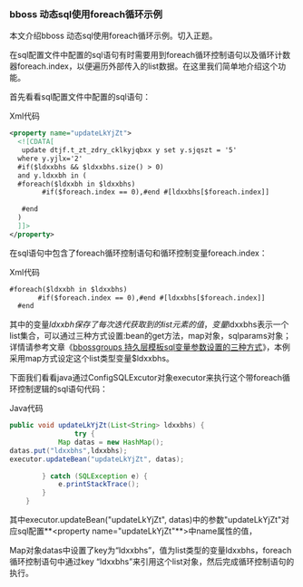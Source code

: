 ### bboss 动态sql使用foreach循环示例

本文介绍bboss 动态sql使用foreach循环示例。切入正题。

在sql配置文件中配置的sql语句有时需要用到foreach循环控制语句以及循环计数器foreach.index，以便遍历外部传入的list数据。在这里我们简单地介绍这个功能。

首先看看sql配置文件中配置的sql语句：

Xml代码

```xml
<property name="updateLkYjZt">  
  <![CDATA[ 
   update dtjf.t_zt_zdry_cklkyjqbxx y set y.sjqszt = '5' 
  where y.yjlx='2'  
  #if($ldxxbhs && $ldxxbhs.size() > 0) 
  and y.ldxxbh in ( 
  #foreach($ldxxbh in $ldxxbhs) 
        #if($foreach.index == 0),#end #[ldxxbhs[$foreach.index]] 
             
   #end       
  ) 
  ]]>  
</property>  
```

在sql语句中包含了foreach循环控制语句和循环控制变量foreach.index：

Xml代码

```xml
#foreach($ldxxbh in $ldxxbhs)  
       #if($foreach.index == 0),#end #[ldxxbhs[$foreach.index]]              
  #end     
```

其中的变量$ldxxbh 保存了每次迭代获取到的list元素的值，变量$ldxxbhs表示一个list集合，可以通过三种方式设置:bean的get方法，map对象，sqlparams对象；详情请参考文章《[bbossgroups 持久层模板sql变量参数设置的三种方式](http://yin-bp.iteye.com/blog/1173652)》，本例采用map方式设定这个list类型变量$ldxxbhs。
 

 

下面我们看看java通过ConfigSQLExcutor对象executor来执行这个带foreach循环控制逻辑的sql语句代码：

Java代码

```java
public void updateLkYjZt(List<String> ldxxbhs) {  
                try {  
            Map datas = new HashMap();  
datas.put("ldxxbhs",ldxxbhs);  
executor.updateBean("updateLkYjZt", datas);  
  
        } catch (SQLException e) {  
            e.printStackTrace();  
        }  
    }  
```

其中executor.updateBean("updateLkYjZt", datas)中的参数"updateLkYjZt"对应sql配置**<property name="updateLkYjZt"**>中name属性的值，

Map对象datas中设置了key为“ldxxbhs”，值为list类型的变量ldxxbhs，foreach循环控制语句中通过key “ldxxbhs”来引用这个list对象，然后完成循环控制语句的执行。